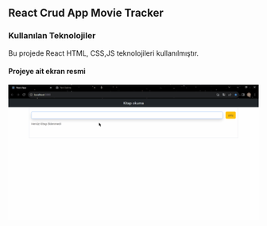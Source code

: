 
<h2>React Crud App Movie Tracker</h2>

<h3>Kullanılan Teknolojiler</h3>

Bu projede React HTML, CSS,JS  teknolojileri kullanılmıştır.

<h4>Projeye ait ekran resmi</h4>

![](React.Crud-App-Movie-Tracker.gif)
